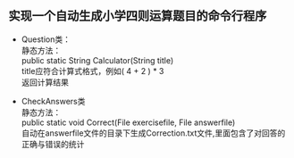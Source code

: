 ## 实现一个自动生成小学四则运算题目的命令行程序
+ Question类：  
静态方法：  
public static String Calculator(String title)  
title应符合计算式格式，例如( 4 + 2 ) * 3  
返回计算结果  

+ CheckAnswers类  
静态方法：  
public static void Correct(File exercisefile, File answerfile)  
自动在answerfile文件的目录下生成Correction.txt文件,里面包含了对回答的正确与错误的统计